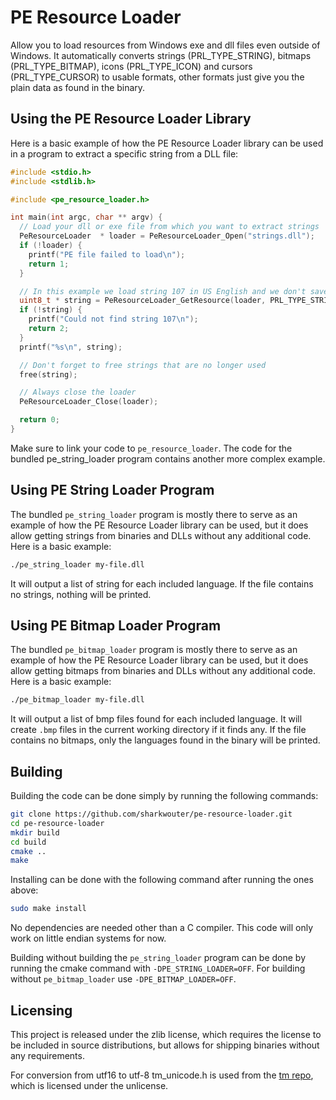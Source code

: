 # PE Resource Loader

Allow you to load resources from Windows exe and dll files even outside of Windows. It automatically converts strings (PRL_TYPE_STRING), bitmaps (PRL_TYPE_BITMAP), icons (PRL_TYPE_ICON) and cursors (PRL_TYPE_CURSOR) to usable formats, other formats just give you the plain data as found in the binary.

## Using the PE Resource Loader Library

Here is a basic example of how the PE Resource Loader library can be used in a program to extract a specific string from a DLL file:

```c
#include <stdio.h>
#include <stdlib.h>

#include <pe_resource_loader.h>

int main(int argc, char ** argv) {
  // Load your dll or exe file from which you want to extract strings
  PeResourceLoader  * loader = PeResourceLoader_Open("strings.dll");
  if (!loader) {
    printf("PE file failed to load\n");
    return 1;
  }

  // In this example we load string 107 in US English and we don't save the length
  uint8_t * string = PeResourceLoader_GetResource(loader, PRL_TYPE_STRING, PRL_LANG_EN_US, 107, NULL);
  if (!string) {
    printf("Could not find string 107\n");
    return 2;
  }
  printf("%s\n", string);

  // Don't forget to free strings that are no longer used
  free(string);

  // Always close the loader
  PeResourceLoader_Close(loader);

  return 0; 
}
```

Make sure to link your code to `pe_resource_loader`. The code for the bundled pe_string_loader program contains another more complex example.

## Using PE String Loader Program

The bundled `pe_string_loader` program is mostly there to serve as an example of how the PE Resource Loader library can be used, but it does allow getting strings from binaries and DLLs without any additional code. Here is a basic example:

```sh
./pe_string_loader my-file.dll
```

It will output a list of string for each included language. If the file contains no strings, nothing will be printed.

## Using PE Bitmap Loader Program

The bundled `pe_bitmap_loader` program is mostly there to serve as an example of how the PE Resource Loader library can be used, but it does allow getting bitmaps from binaries and DLLs without any additional code. Here is a basic example:

```sh
./pe_bitmap_loader my-file.dll
```

It will output a list of bmp files found for each included language. It will create `.bmp` files in the current working directory if it finds any. If the file contains no bitmaps, only the languages found in the binary will be printed.

## Building

Building the code can be done simply by running the following commands:

```sh
git clone https://github.com/sharkwouter/pe-resource-loader.git
cd pe-resource-loader
mkdir build
cd build
cmake ..
make
```

Installing can be done with the following command after running the ones above:

```sh
sudo make install
```

No dependencies are needed other than a C compiler. This code will only work on little endian systems for now.

Building without building the `pe_string_loader` program can be done by running the cmake command with `-DPE_STRING_LOADER=OFF`. For building without `pe_bitmap_loader` use `-DPE_BITMAP_LOADER=OFF`.

## Licensing

This project is released under the zlib license, which requires the license to be included in source distributions, but allows for shipping binaries without any requirements.

For conversion from utf16 to utf-8 tm_unicode.h is used from the  [tm repo](https://github.com/to-miz/tm/), which is licensed under the unlicense.
